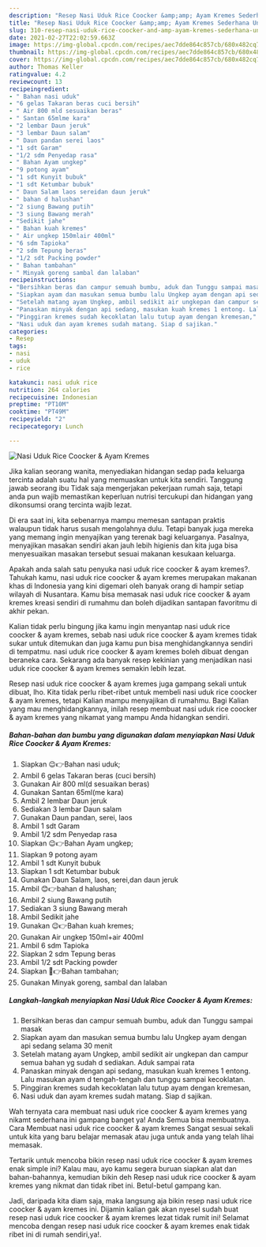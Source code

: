 ```yaml
---
description: "Resep Nasi Uduk Rice Coocker &amp;amp; Ayam Kremes Sederhana Untuk Jualan"
title: "Resep Nasi Uduk Rice Coocker &amp;amp; Ayam Kremes Sederhana Untuk Jualan"
slug: 310-resep-nasi-uduk-rice-coocker-and-amp-ayam-kremes-sederhana-untuk-jualan
date: 2021-02-27T22:02:59.663Z
image: https://img-global.cpcdn.com/recipes/aec7dde864c857cb/680x482cq70/nasi-uduk-rice-coocker-ayam-kremes-foto-resep-utama.jpg
thumbnail: https://img-global.cpcdn.com/recipes/aec7dde864c857cb/680x482cq70/nasi-uduk-rice-coocker-ayam-kremes-foto-resep-utama.jpg
cover: https://img-global.cpcdn.com/recipes/aec7dde864c857cb/680x482cq70/nasi-uduk-rice-coocker-ayam-kremes-foto-resep-utama.jpg
author: Thomas Keller
ratingvalue: 4.2
reviewcount: 13
recipeingredient:
- " Bahan nasi uduk"
- "6 gelas Takaran beras cuci bersih"
- " Air 800 mld sesuaikan beras"
- " Santan 65mlme kara"
- "2 lembar Daun jeruk"
- "3 lembar Daun salam"
- " Daun pandan serei laos"
- "1 sdt Garam"
- "1/2 sdm Penyedap rasa"
- " Bahan Ayam ungkep"
- "9 potong ayam"
- "1 sdt Kunyit bubuk"
- "1 sdt Ketumbar bubuk"
- " Daun Salam laos sereidan daun jeruk"
- " bahan d halushan"
- "2 siung Bawang putih"
- "3 siung Bawang merah"
- "Sedikit jahe"
- " Bahan kuah kremes"
- " Air ungkep 150mlair 400ml"
- "6 sdm Tapioka"
- "2 sdm Tepung beras"
- "1/2 sdt Packing powder"
- " Bahan tambahan"
- " Minyak goreng sambal dan lalaban"
recipeinstructions:
- "Bersihkan beras dan campur semuah bumbu, aduk dan Tunggu sampai masak"
- "Siapkan ayam dan masukan semua bumbu lalu Ungkep ayam dengan api sedang selama 30 menit"
- "Setelah matang ayam Ungkep, ambil sedikit air ungkepan dan campur semua bahan yg sudah d sediakan. Aduk sampai rata"
- "Panaskan minyak dengan api sedang, masukan kuah kremes 1 entong. Lalu masukan ayam d tengah-tengah dan tunggu sampai kecoklatan."
- "Pinggiran kremes sudah kecoklatan lalu tutup ayam dengan kremesan,"
- "Nasi uduk dan ayam kremes sudah matang. Siap d sajikan."
categories:
- Resep
tags:
- nasi
- uduk
- rice

katakunci: nasi uduk rice 
nutrition: 264 calories
recipecuisine: Indonesian
preptime: "PT10M"
cooktime: "PT49M"
recipeyield: "2"
recipecategory: Lunch

---
```



![Nasi Uduk Rice Coocker &amp; Ayam Kremes](https://img-global.cpcdn.com/recipes/aec7dde864c857cb/680x482cq70/nasi-uduk-rice-coocker-ayam-kremes-foto-resep-utama.jpg)

Jika kalian seorang wanita, menyediakan hidangan sedap pada keluarga tercinta adalah suatu hal yang memuaskan untuk kita sendiri. Tanggung jawab seorang ibu Tidak saja mengerjakan pekerjaan rumah saja, tetapi anda pun wajib memastikan keperluan nutrisi tercukupi dan hidangan yang dikonsumsi orang tercinta wajib lezat.

Di era  saat ini, kita sebenarnya mampu memesan santapan praktis walaupun tidak harus susah mengolahnya dulu. Tetapi banyak juga mereka yang memang ingin menyajikan yang terenak bagi keluarganya. Pasalnya, menyajikan masakan sendiri akan jauh lebih higienis dan kita juga bisa menyesuaikan masakan tersebut sesuai makanan kesukaan keluarga. 



Apakah anda salah satu penyuka nasi uduk rice coocker &amp; ayam kremes?. Tahukah kamu, nasi uduk rice coocker &amp; ayam kremes merupakan makanan khas di Indonesia yang kini digemari oleh banyak orang di hampir setiap wilayah di Nusantara. Kamu bisa memasak nasi uduk rice coocker &amp; ayam kremes kreasi sendiri di rumahmu dan boleh dijadikan santapan favoritmu di akhir pekan.

Kalian tidak perlu bingung jika kamu ingin menyantap nasi uduk rice coocker &amp; ayam kremes, sebab nasi uduk rice coocker &amp; ayam kremes tidak sukar untuk ditemukan dan juga kamu pun bisa menghidangkannya sendiri di tempatmu. nasi uduk rice coocker &amp; ayam kremes boleh dibuat dengan beraneka cara. Sekarang ada banyak resep kekinian yang menjadikan nasi uduk rice coocker &amp; ayam kremes semakin lebih lezat.

Resep nasi uduk rice coocker &amp; ayam kremes juga gampang sekali untuk dibuat, lho. Kita tidak perlu ribet-ribet untuk membeli nasi uduk rice coocker &amp; ayam kremes, tetapi Kalian mampu menyajikan di rumahmu. Bagi Kalian yang mau menghidangkannya, inilah resep membuat nasi uduk rice coocker &amp; ayam kremes yang nikamat yang mampu Anda hidangkan sendiri.

<!--inarticleads1-->

##### Bahan-bahan dan bumbu yang digunakan dalam menyiapkan Nasi Uduk Rice Coocker &amp; Ayam Kremes:

1. Siapkan  😉👉Bahan nasi uduk;
1. Ambil 6 gelas Takaran beras (cuci bersih)
1. Gunakan  Air 800 ml(d sesuaikan beras)
1. Gunakan  Santan 65ml(me kara)
1. Ambil 2 lembar Daun jeruk
1. Sediakan 3 lembar Daun salam
1. Gunakan  Daun pandan, serei, laos
1. Ambil 1 sdt Garam
1. Ambil 1/2 sdm Penyedap rasa
1. Siapkan  😉👉Bahan Ayam ungkep;
1. Siapkan 9 potong ayam
1. Ambil 1 sdt Kunyit bubuk
1. Siapkan 1 sdt Ketumbar bubuk
1. Gunakan  Daun Salam, laos, serei,dan daun jeruk
1. Ambil  😊👉bahan d halushan;
1. Ambil 2 siung Bawang putih
1. Sediakan 3 siung Bawang merah
1. Ambil Sedikit jahe
1. Gunakan  😉👉Bahan kuah kremes;
1. Gunakan  Air ungkep 150ml+air 400ml
1. Ambil 6 sdm Tapioka
1. Siapkan 2 sdm Tepung beras
1. Ambil 1/2 sdt Packing powder
1. Siapkan  🤗👉Bahan tambahan;
1. Gunakan  Minyak goreng, sambal dan lalaban




<!--inarticleads2-->

##### Langkah-langkah menyiapkan Nasi Uduk Rice Coocker &amp; Ayam Kremes:

1. Bersihkan beras dan campur semuah bumbu, aduk dan Tunggu sampai masak
1. Siapkan ayam dan masukan semua bumbu lalu Ungkep ayam dengan api sedang selama 30 menit
1. Setelah matang ayam Ungkep, ambil sedikit air ungkepan dan campur semua bahan yg sudah d sediakan. Aduk sampai rata
1. Panaskan minyak dengan api sedang, masukan kuah kremes 1 entong. Lalu masukan ayam d tengah-tengah dan tunggu sampai kecoklatan.
1. Pinggiran kremes sudah kecoklatan lalu tutup ayam dengan kremesan,
1. Nasi uduk dan ayam kremes sudah matang. Siap d sajikan.




Wah ternyata cara membuat nasi uduk rice coocker &amp; ayam kremes yang nikamt sederhana ini gampang banget ya! Anda Semua bisa membuatnya. Cara Membuat nasi uduk rice coocker &amp; ayam kremes Sangat sesuai sekali untuk kita yang baru belajar memasak atau juga untuk anda yang telah lihai memasak.

Tertarik untuk mencoba bikin resep nasi uduk rice coocker &amp; ayam kremes enak simple ini? Kalau mau, ayo kamu segera buruan siapkan alat dan bahan-bahannya, kemudian bikin deh Resep nasi uduk rice coocker &amp; ayam kremes yang nikmat dan tidak ribet ini. Betul-betul gampang kan. 

Jadi, daripada kita diam saja, maka langsung aja bikin resep nasi uduk rice coocker &amp; ayam kremes ini. Dijamin kalian gak akan nyesel sudah buat resep nasi uduk rice coocker &amp; ayam kremes lezat tidak rumit ini! Selamat mencoba dengan resep nasi uduk rice coocker &amp; ayam kremes enak tidak ribet ini di rumah sendiri,ya!.

